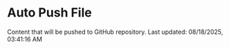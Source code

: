 # Auto Push File

Content that will be pushed to GitHub repository.
Last updated: 08/18/2025, 03:41:16 AM